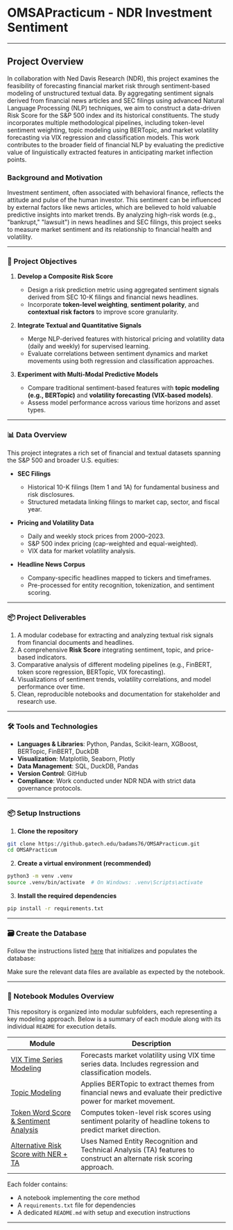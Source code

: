 # OMSAPracticum - NDR Investment Sentiment

---

## Project Overview

In collaboration with Ned Davis Research (NDR), this project examines the feasibility of forecasting financial market risk through sentiment-based modeling of unstructured textual data. By aggregating sentiment signals derived from financial news articles and SEC filings using advanced Natural Language Processing (NLP) techniques, we aim to construct a data-driven Risk Score for the S&P 500 index and its historical constituents. The study incorporates multiple methodological pipelines, including token-level sentiment weighting, topic modeling using BERTopic, and market volatility forecasting via VIX regression and classification models. This work contributes to the broader field of financial NLP by evaluating the predictive value of linguistically extracted features in anticipating market inflection points.

### Background and Motivation

Investment sentiment, often associated with behavioral finance, reflects the attitude and pulse of the human investor. This sentiment can be influenced by external factors like news articles, which are believed to hold valuable predictive insights into market trends. By analyzing high-risk words (e.g., "bankrupt," "lawsuit") in news headlines and SEC filings, this project seeks to measure market sentiment and its relationship to financial health and volatility.

---

### 🧭 Project Objectives

1. **Develop a Composite Risk Score**  
   - Design a risk prediction metric using aggregated sentiment signals derived from SEC 10-K filings and financial news headlines.  
   - Incorporate **token-level weighting**, **sentiment polarity**, and **contextual risk factors** to improve score granularity.

2. **Integrate Textual and Quantitative Signals**  
   - Merge NLP-derived features with historical pricing and volatility data (daily and weekly) for supervised learning.  
   - Evaluate correlations between sentiment dynamics and market movements using both regression and classification approaches.

3. **Experiment with Multi-Modal Predictive Models**  
   - Compare traditional sentiment-based features with **topic modeling (e.g., BERTopic)** and **volatility forecasting (VIX-based models)**.  
   - Assess model performance across various time horizons and asset types.

---

### 📊 Data Overview

This project integrates a rich set of financial and textual datasets spanning the S&P 500 and broader U.S. equities:

- **SEC Filings**  
  - Historical 10-K filings (Item 1 and 1A) for fundamental business and risk disclosures.
  - Structured metadata linking filings to market cap, sector, and fiscal year.

- **Pricing and Volatility Data**  
  - Daily and weekly stock prices from 2000–2023.  
  - S&P 500 index pricing (cap-weighted and equal-weighted).  
  - VIX data for market volatility analysis.

- **Headline News Corpus**  
  - Company-specific headlines mapped to tickers and timeframes.  
  - Pre-processed for entity recognition, tokenization, and sentiment scoring.

---

### 📦 Project Deliverables

1. A modular codebase for extracting and analyzing textual risk signals from financial documents and headlines.  
2. A comprehensive **Risk Score** integrating sentiment, topic, and price-based indicators.  
3. Comparative analysis of different modeling pipelines (e.g., FinBERT, token score regression, BERTopic, VIX forecasting).  
4. Visualizations of sentiment trends, volatility correlations, and model performance over time.  
5. Clean, reproducible notebooks and documentation for stakeholder and research use.

---

### 🛠️ Tools and Technologies

- **Languages & Libraries**: Python, Pandas, Scikit-learn, XGBoost, BERTopic, FinBERT, DuckDB  
- **Visualization**: Matplotlib, Seaborn, Plotly  
- **Data Management**: SQL, DuckDB, Pandas  
- **Version Control**: GitHub  
- **Compliance**: Work conducted under NDR NDA with strict data governance protocols.

---

### 📦 Setup Instructions

1. **Clone the repository**

```bash
git clone https://github.gatech.edu/badams76/OMSAPracticum.git
cd OMSAPracticum
```

2. **Create a virtual environment (recommended)**

```bash
python3 -m venv .venv
source .venv/bin/activate  # On Windows: .venv\Scripts\activate
```

3. **Install the required dependencies**

```bash
pip install -r requirements.txt
```

---

### 🗃️ Create the Database

Follow the instructions listed [here](https://github.gatech.edu/badams76/OMSAPracticum/tree/main/notebooks/DB_Creation) that initializes and populates the database:

Make sure the relevant data files are available as expected by the notebook.

---

### 📂 Notebook Modules Overview

This repository is organized into modular subfolders, each representing a key modeling approach. Below is a summary of each module along with its individual `README` for execution details.

| Module | Description |
|--------|-------------|
| [VIX Time Series Modeling](https://github.gatech.edu/badams76/OMSAPracticum/tree/main/notebooks/VIX%20Time%20Series%20Modeling) | Forecasts market volatility using VIX time series data. Includes regression and classification models. |
| [Topic Modeling](https://github.gatech.edu/badams76/OMSAPracticum/tree/main/notebooks/Topic%20Modeling) | Applies BERTopic to extract themes from financial news and evaluate their predictive power for market movement. |
| [Token Word Score & Sentiment Analysis](https://github.gatech.edu/badams76/OMSAPracticum/tree/main/notebooks/Token%20Word%20Score%20and%20Sentiment%20Analysis) | Computes token-level risk scores using sentiment polarity of headline tokens to predict market direction. |
| [Alternative Risk Score with NER + TA](https://github.gatech.edu/badams76/OMSAPracticum/tree/main/notebooks/Alternative%20Risk%20Score%20Method%20with%20NER%20and%20TA) | Uses Named Entity Recognition and Technical Analysis (TA) features to construct an alternate risk scoring approach. |

Each folder contains:
- A notebook implementing the core method
- A `requirements.txt` file for dependencies
- A dedicated `README.md` with setup and execution instructions

---
